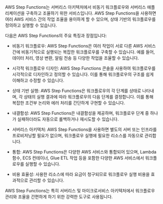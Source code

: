 AWS Step Functions는 서버리스 아키텍처에서 비동기 워크플로우와 서버리스 애플리케이션을 구축하고 조율하기 위한 서비스입니다. AWS Step Functions을 사용하면 여러 AWS 서비스 간의 작업 조율을 용이하게 할 수 있으며, 상태 기반의 워크플로우를 정의하고 실행할 수 있습니다. 

다음은 AWS Step Functions의 주요 특징과 장점입니다:

- 비동기 워크플로우: AWS Step Functions은 여러 작업이 서로 다른 AWS 서비스 간에 비동기적으로 실행되는 복잡한 워크플로우를 구축할 수 있습니다. 예를 들어, 데이터 처리, 영상 변환, 알림 전송 등 다양한 작업을 조율할 수 있습니다.

- 시각적 워크플로우 디자인: AWS Step Functions 콘솔을 사용하여 워크플로우를 시각적으로 디자인하고 정의할 수 있습니다. 이를 통해 워크플로우의 구조를 쉽게 이해하고 수정할 수 있습니다.

- 상태 기반 실행: AWS Step Functions은 워크플로우의 각 단계를 상태로 나타내며, 각 상태의 실행 결과에 따라 워크플로우의 다음 단계를 결정합니다. 이를 통해 복잡한 조건부 논리와 에러 처리를 간단하게 구현할 수 있습니다.

- 내결함성: AWS Step Functions은 내결함성을 제공하며, 워크플로우 단계 중 하나가 실패하더라도 자동으로 롤백하거나 재시도할 수 있습니다.

- 서버리스 아키텍처: AWS Step Functions을 사용하면 별도의 서버 또는 인프라를 프로비저닝할 필요가 없으며, 워크플로우 실행에 필요한 리소스를 자동으로 관리합니다.

- 통합: AWS Step Functions은 다양한 AWS 서비스와 통합되어 있으며, Lambda 함수, ECS 컨테이너, Glue ETL 작업 등을 포함한 다양한 AWS 서비스에서 워크플로우를 실행할 수 있습니다.

- 비용 효율성: 사용한 리소스에 따라 요금이 청구되므로 워크플로우 실행 비용을 효과적으로 관리할 수 있습니다.

AWS Step Functions는 특히 서버리스 및 마이크로서비스 아키텍처에서 워크플로우 관리와 조율을 간편하게 하기 위한 강력한 도구로 사용됩니다.